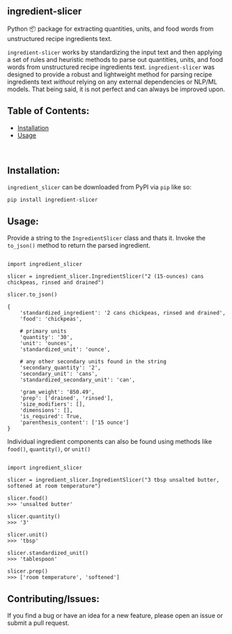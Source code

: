ingredient-slicer
------

Python 📦 package for extracting quantities, units, and food words from unstructured recipe ingredients text. 

`ingredient-slicer` works by standardizing the input text and then applying a set of rules and heuristic methods to parse out quantities, units, and food words from unstructured recipe ingredients text.
`ingredient-slicer` was designed to provide a robust and lightweight method for parsing recipe ingredients 
text *without* relying on any external dependencies or NLP/ML models.
That being said, it is not perfect and can always be improved upon. 


Table of Contents:
-----------------------
- [Installation](#installation)
- [Usage](#usage)

<br>

Installation:
-----------------------
`ingredient_slicer` can be downloaded from PyPI via `pip` like so:

``` shell
pip install ingredient-slicer
```

Usage:
-----------------------

Provide a string to the `IngredientSlicer` class and thats it. Invoke the `to_json()` method to return the parsed ingredient.

```pycon

import ingredient_slicer

slicer = ingredient_slicer.IngredientSlicer("2 (15-ounces) cans chickpeas, rinsed and drained")

slicer.to_json()

{
    'standardized_ingredient': '2 cans chickpeas, rinsed and drained', 
    'food': 'chickpeas', 

    # primary units
    'quantity': '30', 
    'unit': 'ounces', 
    'standardized_unit': 'ounce', 

    # any other secondary units found in the string
    'secondary_quantity': '2', 
    'secondary_unit': 'cans', 
    'standardized_secondary_unit': 'can', 

    'gram_weight': '850.49', 
    'prep': ['drained', 'rinsed'], 
    'size_modifiers': [], 
    'dimensions': [], 
    'is_required': True, 
    'parenthesis_content': ['15 ounce']
}
```

Individual ingredient components can also be found using methods like `food()`, `quantity()`, or `unit()`

```pycon

import ingredient_slicer

slicer = ingredient_slicer.IngredientSlicer("3 tbsp unsalted butter, softened at room temperature")

slicer.food() 
>>> 'unsalted butter'

slicer.quantity() 
>>> '3' 

slicer.unit() 
>>> 'tbsp'

slicer.standardized_unit() 
>>> 'tablespoon'

slicer.prep() 
>>> ['room temperature', 'softened']
```

Contributing/Issues:
-----------------------
If you find a bug or have an idea for a new feature, please open an issue or submit a pull request.